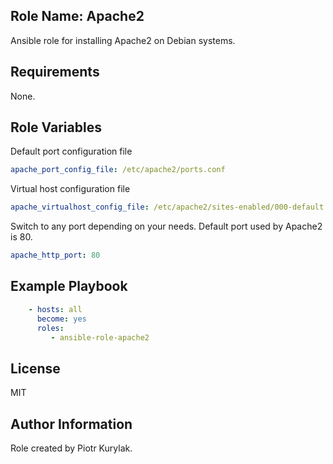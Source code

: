 ## Role Name: Apache2

Ansible role for installing Apache2 on Debian systems.

## Requirements

None.

## Role Variables

Default port configuration file
````yaml
apache_port_config_file: /etc/apache2/ports.conf
````

Virtual host configuration file
````yaml
apache_virtualhost_config_file: /etc/apache2/sites-enabled/000-default.conf
````

Switch to any port depending on your needs. Default port used by Apache2 is 80.
````yaml
apache_http_port: 80
````

## Example Playbook

````yaml
    - hosts: all
      become: yes
      roles:
         - ansible-role-apache2
````

## License

MIT

## Author Information

Role created by Piotr Kurylak.